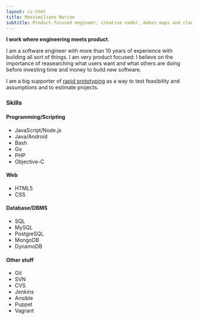 ```yaml
---
layout: cv.html
title: Massimiliano Marcon
subtitle: Product-focused engineer, creative coder, makes maps and clouds.
---
```


**I work where engineering meets product**.

I am a software engineer with more than 10 years of experience with building
all sort of things. I am very product focused: I believe on the importance of reasearching what users want
and what others are doing before investing time and money to build new software.

I am a big supporter of [rapid prototyping](https://en.wikipedia.org/wiki/Software_prototyping)
as a way to test feasibility and assumptions and to estimate projects.

### Skills

<div class="row">
    <div class="col-md-3">
        <h4>Programming/Scripting</h4>
        <ul>
            <li>JavaScript/Node.js</li>
            <li>Java/Android</li>
            <li>Bash</li>
            <li>Go</li>
            <li>PHP</li>
            <li>Objective-C</li>
        </ul>
    </div>
    <div class="col-md-3">
        <h4>Web</h4>
        <ul>
            <li>HTML5</li>
            <li>CSS</li>
        </ul>
    </div>
    <div class="col-md-3">
        <h4>Database/DBMS</h4>
        <ul>
            <li>SQL</li>
            <li>MySQL</li>
            <li>PostgreSQL</li>
            <li>MongoDB</li>
            <li>DynamoDB</li>
        </ul>
    </div>
    <div class="col-md-3">
        <h4>Other stuff</h4>
        <ul>
            <li>Git</li>
            <li>SVN</li>
            <li>CVS</li>
            <li>Jenkins</li>
            <li>Ansible</li>
            <li>Puppet</li>
            <li>Vagrant</li>
        </ul>
    </div>
</div>